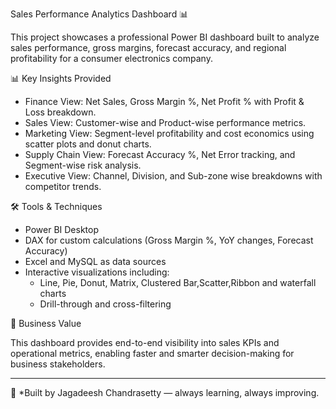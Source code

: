 Sales Performance Analytics Dashboard 📊

This project showcases a professional Power BI dashboard built to analyze sales performance, gross margins, forecast accuracy, and regional profitability for a consumer electronics company.

📊 Key Insights Provided

- Finance View: Net Sales, Gross Margin %, Net Profit % with Profit & Loss breakdown.
- Sales View: Customer-wise and Product-wise performance metrics.
- Marketing View: Segment-level profitability and cost economics using scatter plots and donut charts.
- Supply Chain View: Forecast Accuracy %, Net Error tracking, and Segment-wise risk analysis.
- Executive View: Channel, Division, and Sub-zone wise breakdowns with competitor trends.

🛠 Tools & Techniques

- Power BI Desktop
- DAX for custom calculations (Gross Margin %, YoY changes, Forecast Accuracy)
- Excel and MySQL as data sources
- Interactive visualizations including:
  - Line, Pie, Donut, Matrix, Clustered Bar,Scatter,Ribbon and waterfall charts
  - Drill-through and cross-filtering

🎯 Business Value

This dashboard provides end-to-end visibility into sales KPIs and operational metrics, enabling faster and smarter decision-making for business stakeholders.

---

🧠 *Built by Jagadeesh Chandrasetty — always learning, always improving.

